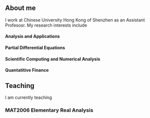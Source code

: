## About me

I work at Chinese University Hong Kong of Shenzhen as an Assistant Profesosr. My research interests include

#### Analysis and Applications

#### Partial Differential Equations

#### Scientific Computing and Numerical Analysis

#### Quantatitive Finance


<p></p>

## Teaching

I am currently teaching 

### MAT2006 Elementary Real Analysis
